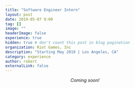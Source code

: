 ```yaml
---
title: "Software Engineer Intern"
layout: post
date: 2019-05-07 9:00
tag: []
image: ""
headerImage: false
experience: true
hidden: true # don't count this post in blog pagination
organization: Riot Games, Inc
description: "Starting May 2019 | Los Angeles, CA"
category: experience
author: robert
externalLink: false
---
```


<p align="center">
    <i>Coming soon!</i>
</p>
